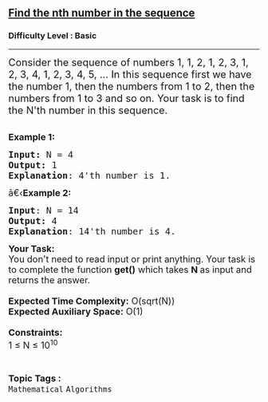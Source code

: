 <h2><a href="https://practice.geeksforgeeks.org/problems/find-the-nth-number-in-the-sequence2245/1">Find the nth number in the sequence</a></h2><h3>Difficulty Level : Basic</h3><hr><div class="problems_problem_content__Xm_eO"><p><span style="font-size:20px">Consider the sequence of numbers 1, 1, 2, 1, 2, 3, 1, 2, 3, 4, 1, 2, 3, 4, 5, ... In this sequence first we have the number 1, then the numbers from 1 to 2, then the numbers from 1 to 3 and so on. Your task is to find the N'th number in this sequence.</span><br>
&nbsp;</p>

<p><span style="font-size:18px"><strong>Example 1:</strong></span></p>

<pre><span style="font-size:18px"><strong>Input: </strong>N = 4
<strong>Output:</strong> 1
<strong>Explanation</strong>: 4'th number is 1. </span></pre>

<p><span style="font-size:18px">â€‹<strong>Example 2:</strong></span></p>

<pre><span style="font-size:18px"><strong>Input</strong>: N = 14
<strong>Output:</strong> 4
<strong>Explanation</strong>: 14'th number is 4.</span></pre>

<p><span style="font-size:18px"><strong>Your Task:&nbsp;&nbsp;</strong><br>
You don't need to read input or print anything. Your task is to complete the function&nbsp;<strong>get()</strong>&nbsp;which takes <strong>N&nbsp;</strong>as input&nbsp;and returns the answer.<br>
<br>
<strong>Expected Time Complexity:</strong>&nbsp;O(sqrt(N))<br>
<strong>Expected Auxiliary Space:</strong>&nbsp;O(1)<br>
<br>
<strong>Constraints:</strong><br>
1 ≤ N ≤ 10<sup>10</sup></span></p>
</div><br><p><span style=font-size:18px><strong>Topic Tags : </strong><br><code>Mathematical</code>&nbsp;<code>Algorithms</code>&nbsp;